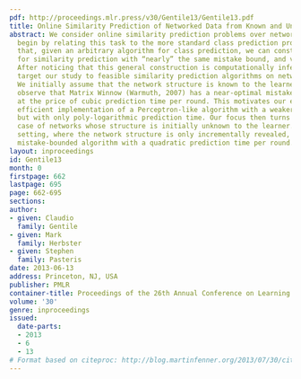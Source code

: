 ```yaml
---
pdf: http://proceedings.mlr.press/v30/Gentile13/Gentile13.pdf
title: Online Similarity Prediction of Networked Data from Known and Unknown Graphs
abstract: We consider online similarity prediction problems over networked data. We
  begin by relating this task to the more standard class prediction problem, showing
  that, given an arbitrary algorithm for class prediction, we can construct an algorithm
  for similarity prediction with “nearly” the same mistake bound, and vice versa.
  After noticing that this general construction is computationally infeasible, we
  target our study to feasible similarity prediction algorithms on networked data.
  We initially assume that the network structure is known to the learner. Here we
  observe that Matrix Winnow (Warmuth, 2007) has a near-optimal mistake guarantee,
  at the price of cubic prediction time per round. This motivates our effort for an
  efficient implementation of a Perceptron-like algorithm with a weaker mistake guarantee
  but with only poly-logarithmic prediction time. Our focus then turns to the challenging
  case of networks whose structure is initially unknown to the learner. In this novel
  setting, where the network structure is only incrementally revealed, we obtain a
  mistake-bounded algorithm with a quadratic prediction time per round.
layout: inproceedings
id: Gentile13
month: 0
firstpage: 662
lastpage: 695
page: 662-695
sections: 
author:
- given: Claudio
  family: Gentile
- given: Mark
  family: Herbster
- given: Stephen
  family: Pasteris
date: 2013-06-13
address: Princeton, NJ, USA
publisher: PMLR
container-title: Proceedings of the 26th Annual Conference on Learning Theory
volume: '30'
genre: inproceedings
issued:
  date-parts:
  - 2013
  - 6
  - 13
# Format based on citeproc: http://blog.martinfenner.org/2013/07/30/citeproc-yaml-for-bibliographies/
---
```

